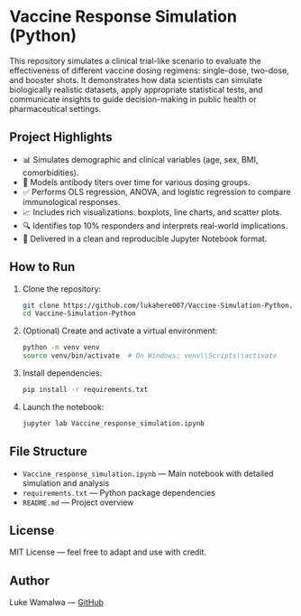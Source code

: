 # Vaccine Response Simulation (Python)

This repository simulates a clinical trial-like scenario to evaluate the effectiveness of different vaccine dosing regimens: single-dose, two-dose, and booster shots. It demonstrates how data scientists can simulate biologically realistic datasets, apply appropriate statistical tests, and communicate insights to guide decision-making in public health or pharmaceutical settings.

## Project Highlights

- 📊 Simulates demographic and clinical variables (age, sex, BMI, comorbidities).
- 🧪 Models antibody titers over time for various dosing groups.
- ✅ Performs OLS regression, ANOVA, and logistic regression to compare immunological responses.
- 📈 Includes rich visualizations: boxplots, line charts, and scatter plots.
- 🔍 Identifies top 10% responders and interprets real-world implications.
- 📁 Delivered in a clean and reproducible Jupyter Notebook format.

## How to Run

1. Clone the repository:
   ```bash
   git clone https://github.com/lukahere007/Vaccine-Simulation-Python.git
   cd Vaccine-Simulation-Python
   ```

2. (Optional) Create and activate a virtual environment:
   ```bash
   python -m venv venv
   source venv/bin/activate  # On Windows: venv\\Scripts\\activate
   ```

3. Install dependencies:
   ```bash
   pip install -r requirements.txt
   ```

4. Launch the notebook:
   ```bash
   jupyter lab Vaccine_response_simulation.ipynb
   ```

## File Structure

- `Vaccine_response_simulation.ipynb` — Main notebook with detailed simulation and analysis  
- `requirements.txt` — Python package dependencies  
- `README.md` — Project overview

## License

MIT License — feel free to adapt and use with credit.

## Author

Luke Wamalwa — [GitHub](https://github.com/lukahere007)





